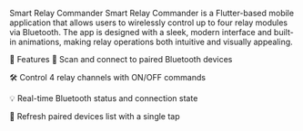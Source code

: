 Smart Relay Commander Smart Relay Commander is a Flutter-based mobile application that allows users to wirelessly control up to four relay modules via Bluetooth. The app is designed with a sleek, modern interface and built-in animations, making relay operations both intuitive and visually appealing.

🚀 Features 📶 Scan and connect to paired Bluetooth devices

🛠 Control 4 relay channels with ON/OFF commands

💡 Real-time Bluetooth status and connection state

🔄 Refresh paired devices list with a single tap